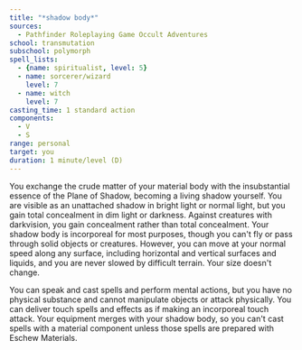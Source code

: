 ```yaml
---
title: "*shadow body*"
sources:
  - Pathfinder Roleplaying Game Occult Adventures
school: transmutation
subschool: polymorph
spell_lists:
  - {name: spiritualist, level: 5}
  - name: sorcerer/wizard
    level: 7
  - name: witch
    level: 7
casting_time: 1 standard action
components:
  - V
  - S
range: personal
target: you
duration: 1 minute/level (D)
---
```


You exchange the crude matter of your material body with the insubstantial essence of the Plane of Shadow, becoming a living shadow yourself. You are visible as an unattached shadow in bright light or normal light, but you gain total concealment in dim light or darkness. Against creatures with darkvision, you gain concealment rather than total concealment. Your shadow body is incorporeal for most purposes, though you can't fly or pass through solid objects or creatures. However, you can move at your normal speed along any surface, including horizontal and vertical surfaces and liquids, and you are never slowed by difficult terrain. Your size doesn't change.

You can speak and cast spells and perform mental actions, but you have no physical substance and cannot manipulate objects or attack physically. You can deliver touch spells and effects as if making an incorporeal touch attack. Your equipment merges with your shadow body, so you can't cast spells with a material component unless those spells are prepared with Eschew Materials.
